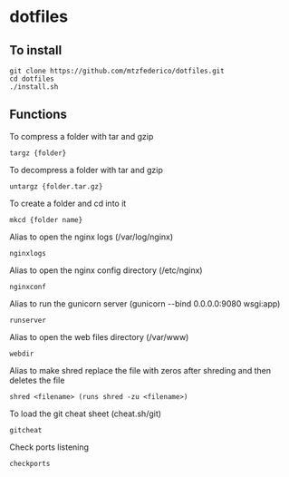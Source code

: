 # dotfiles

## To install ##
```
git clone https://github.com/mtzfederico/dotfiles.git
cd dotfiles
./install.sh
```

## Functions ##
To compress a folder with tar and gzip
```
targz {folder}
```

To decompress a folder with tar and gzip
```
untargz {folder.tar.gz}
```

To create a folder and cd into it
```
mkcd {folder name}
```

Alias to open the nginx logs (/var/log/nginx)
```
nginxlogs
```

Alias to open the nginx config directory (/etc/nginx)
```
nginxconf
```

Alias to run the gunicorn server (gunicorn --bind 0.0.0.0:9080 wsgi:app)
```
runserver
```

Alias to open the web files directory (/var/www)
```
webdir
```

Alias to make shred replace the file with zeros after shreding and then deletes the file
```
shred <filename> (runs shred -zu <filename>)
```

To load the git cheat sheet (cheat.sh/git)
```
gitcheat
```

Check ports listening
```
checkports
```
